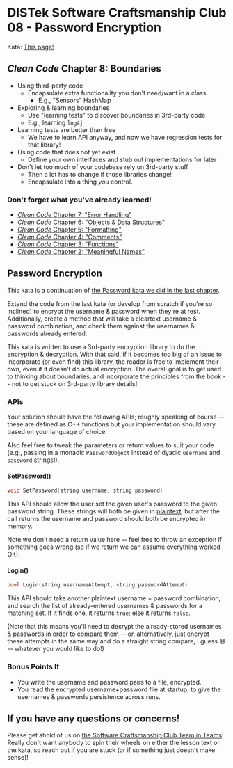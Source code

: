 DISTek Software Craftsmanship Club 08 - Password Encryption
===========================================================
Kata: [This page!](README.md)

_Clean Code_ Chapter 8: Boundaries
----------------------------------
* Using third-party code
  * Encapsulate extra functionality you don't need/want in a class
    * E.g., "Sensors" HashMap
* Exploring & learning boundaries
  * Use "learning tests" to discover boundaries in 3rd-party code
  * E.g., learning `log4j`
* Learning tests are better than free
  * We have to learn API anyway, and now we have regression tests for that library!
* Using code that does not yet exist
  * Define your own interfaces and stub out implementations for later
* Don't let too much of your codebase rely on 3rd-party stuff
  * Then a lot has to change if those libraries change!
  * Encapsulate into a thing _you_ control.

### Don't forget what you've already learned!
* [_Clean Code_ Chapter 7: "Error Handling"](../password/README.md)
* [_Clean Code_ Chapter 6: "Objects & Data Structures"](../bowling/README.md)
* [_Clean Code_ Chapter 5: "Formatting"](../tiny-maze/README.md)
* [_Clean Code_ Chapter 4: "Comments"](../arithmetics/README.md)
* [_Clean Code_ Chapter 3: "Functions"](../alphabet-cipher/README.md)
* [_Clean Code_ Chapter 2: "Meaningful Names"](../rover/README.md)

Password Encryption
-------------------
This kata is a continuation of [the Password kata we did in the last chapter](https://github.com/joebobfisher/software-craftsmanship-club/tree/main/password).

Extend the code from the last kata (or develop from scratch if you're so inclined) to encrypt the username & password
when they're at rest. Additionally, create a method that will take a cleartext username & password combination, and
check them against the usernames & passwords already entered.

This kata is written to use a 3rd-party encryption library to do the encryption & decryption. With that said, if it
becomes too big of an issue to incorporate (or even find) this library, the reader is free to implement their own, even
if it doesn't do actual encryption. The overall goal is to get used to thinking about boundaries, and incorporate the
principles from the book -- not to get stuck on 3rd-party library details! 

### APIs
Your solution should have the following APIs; roughly speaking of course -- these are defined as C++ functions but your
implementation should vary based on your language of choice.

Also feel free to tweak the parameters or return values to suit your code (e.g., passing in a monadic `PasswordObject`
instead of dyadic `username` and `password` strings!).

#### SetPassword()
```c++
void SetPassword(string username, string password)
```

This API should allow the user set the given user's password to the given password string. These strings will both be
given in [plaintext](https://www.merriam-webster.com/dictionary/plaintext), but after the call returns the username and
password should both be encrypted in memory.

Note we don't need a return value here -- feel free to throw an exception if something goes wrong (so if we return we
can assume everything worked OK).

#### Login()
```c++
bool Login(string usernameAttempt, string passwordAttempt)
```

This API should take another plaintext username + password combination, and search the list of already-entered usernames
& passwords for a matching set. If it finds one, it returns `true`; else it returns `false`.

(Note that this means you'll need to decrypt the already-stored usernames & passwords in order to compare them -- or,
alternatively, just encrypt these attempts in the same way and do a straight string compare, I guess 😄 -- whatever you
would like to do!)

### Bonus Points If
* You write the username and password pairs to a file, encrypted.
* You read the encrypted username+password file at startup, to give the usernames & passwords persistence across runs. 

If you have any questions or concerns!
--------------------------------------
Please get ahold of us on [the Software Craftsmanship Club Team in Teams](https://teams.microsoft.com/l/channel/19%3aUZNW-WALpAPHWCpwhbONo9X4sA5hXyqSEbNfdD4zBe41%40thread.tacv2/General?groupId=73c1344e-5c84-4df4-8767-2d0c75c31b6f&tenantId=dc73057b-7566-4116-ac70-0ceba1935ca7)!
Really don't want anybody to spin their wheels on either the lesson text or the kata, so reach out if you are stuck (or
if something just doesn't make sense)!